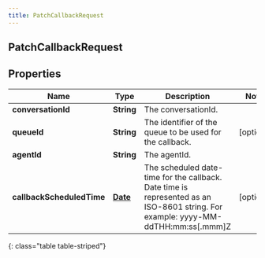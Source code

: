 ```yaml
---
title: PatchCallbackRequest
---
```


## PatchCallbackRequest

## Properties

| Name                      | Type                                     | Description                                                                                                                       | Notes      |
| ------------------------- | ---------------------------------------- | --------------------------------------------------------------------------------------------------------------------------------- | ---------- |
| **conversationId**        | <!----><!---->**String**<!---->          | The conversationId.                                                                                                               |            |
| **queueId**               | <!----><!---->**String**<!---->          | The identifier of the queue to be used for the callback.                                                                          | [optional] |
| **agentId**               | <!----><!---->**String**<!---->          | The agentId.                                                                                                                      |            |
| **callbackScheduledTime** | <!----><!---->[**Date**](Date.md)<!----> | The scheduled date-time for the callback. Date time is represented as an ISO-8601 string. For example: yyyy-MM-ddTHH:mm:ss[.mmm]Z | [optional] |

{: class="table table-striped"}
